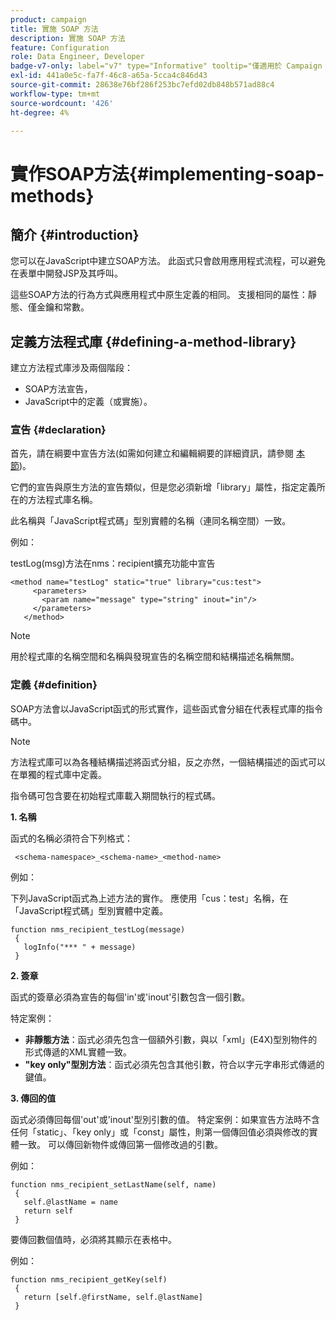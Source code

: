 ```yaml
---
product: campaign
title: 實施 SOAP 方法
description: 實施 SOAP 方法
feature: Configuration
role: Data Engineer, Developer
badge-v7-only: label="v7" type="Informative" tooltip="僅適用於 Campaign Classic v7"
exl-id: 441a0e5c-fa7f-46c8-a65a-5cca4c846d43
source-git-commit: 28638e76bf286f253bc7efd02db848b571ad88c4
workflow-type: tm+mt
source-wordcount: '426'
ht-degree: 4%

---
```


# 實作SOAP方法{#implementing-soap-methods}



## 簡介 {#introduction}

您可以在JavaScript中建立SOAP方法。 此函式只會啟用應用程式流程，可以避免在表單中開發JSP及其呼叫。

這些SOAP方法的行為方式與應用程式中原生定義的相同。 支援相同的屬性：靜態、僅金鑰和常數。

## 定義方法程式庫 {#defining-a-method-library}

建立方法程式庫涉及兩個階段：

* SOAP方法宣告，
* JavaScript中的定義（或實施）。

### 宣告 {#declaration}

首先，請在綱要中宣告方法(如需如何建立和編輯綱要的詳細資訊，請參閱 [本節](../../configuration/using/about-schema-edition.md))。

它們的宣告與原生方法的宣告類似，但是您必須新增「library」屬性，指定定義所在的方法程式庫名稱。

此名稱與「JavaScript程式碼」型別實體的名稱（連同名稱空間）一致。

例如：

testLog(msg)方法在nms：recipient擴充功能中宣告

```
<method name="testLog" static="true" library="cus:test">
     <parameters>
       <param name="message" type="string" inout="in"/>
     </parameters>
   </method>
```

>[!NOTE]
>
>用於程式庫的名稱空間和名稱與發現宣告的名稱空間和結構描述名稱無關。

### 定義 {#definition}

SOAP方法會以JavaScript函式的形式實作，這些函式會分組在代表程式庫的指令碼中。

>[!NOTE]
>
>方法程式庫可以為各種結構描述將函式分組，反之亦然，一個結構描述的函式可以在單獨的程式庫中定義。

指令碼可包含要在初始程式庫載入期間執行的程式碼。

**1. 名稱**

函式的名稱必須符合下列格式：

```
 <schema-namespace>_<schema-name>_<method-name>
```

例如：

下列JavaScript函式為上述方法的實作。 應使用「cus：test」名稱，在「JavaScript程式碼」型別實體中定義。

```
function nms_recipient_testLog(message)
 {
   logInfo("*** " + message)
 }
```

**2. 簽章**

函式的簽章必須為宣告的每個&#39;in&#39;或&#39;inout&#39;引數包含一個引數。

特定案例：

* **非靜態方法**：函式必須先包含一個額外引數，與以「xml」(E4X)型別物件的形式傳遞的XML實體一致。
* **&quot;key only&quot;型別方法**：函式必須先包含其他引數，符合以字元字串形式傳遞的鍵值。

**3. 傳回的值**

函式必須傳回每個&#39;out&#39;或&#39;inout&#39;型別引數的值。 特定案例：如果宣告方法時不含任何「static」、「key only」或「const」屬性，則第一個傳回值必須與修改的實體一致。 可以傳回新物件或傳回第一個修改過的引數。

例如：

```
function nms_recipient_setLastName(self, name)
 {
   self.@lastName = name
   return self
 }
```

要傳回數個值時，必須將其顯示在表格中。

例如：

```
function nms_recipient_getKey(self)
 {
   return [self.@firstName, self.@lastName]
 }
```
